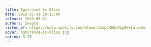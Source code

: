 ```yaml
---
title: Ignorance is Bliss
date: 2019-05-31 10:15:00
release: 2019-05-31
authors: Skepta
listen_of: https://open.spotify.com/album/22zpCX6Nb9ppOVklalvGec
cover: ignorance-is-bliss.jpg
rating: 3.25
---
```

